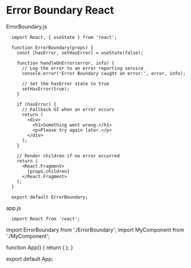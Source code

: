 # Error Boundary React

ErrorBoundary.js

      import React, { useState } from 'react';

      function ErrorBoundary(props) {
        const [hasError, setHasError] = useState(false);

        function handleOnError(error, info) {
          // Log the error to an error reporting service
          console.error('Error Boundary caught an error:', error, info);

          // Set the hasError state to true
          setHasError(true);
        }

        if (hasError) {
          // Fallback UI when an error occurs
          return (
            <div>
              <h1>Something went wrong.</h1>
              <p>Please try again later.</p>
            </div>
          );
        }

        // Render children if no error occurred
        return (
          <React.Fragment>
            {props.children}
          </React.Fragment>
        );
      }

      export default ErrorBoundary;
      
 app.js
      
      
      import React from 'react';
import ErrorBoundary from './ErrorBoundary';
import MyComponent from './MyComponent';

function App() {
  return (
    <ErrorBoundary>
      <MyComponent />
    </ErrorBoundary>
  );
}

export default App;

